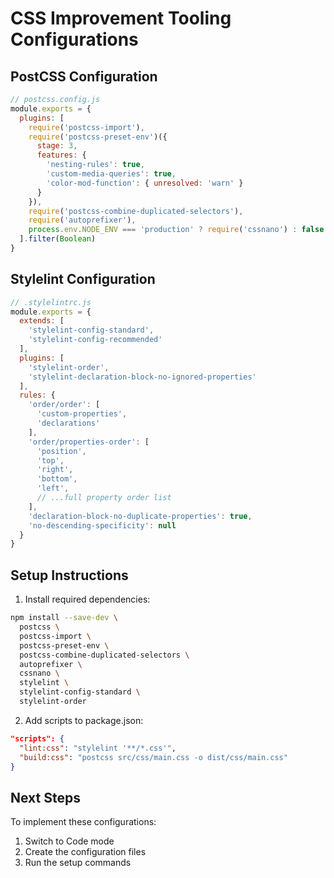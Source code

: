 # CSS Improvement Tooling Configurations

## PostCSS Configuration

```javascript
// postcss.config.js
module.exports = {
  plugins: [
    require('postcss-import'),
    require('postcss-preset-env')({
      stage: 3,
      features: {
        'nesting-rules': true,
        'custom-media-queries': true,
        'color-mod-function': { unresolved: 'warn' }
      }
    }),
    require('postcss-combine-duplicated-selectors'),
    require('autoprefixer'),
    process.env.NODE_ENV === 'production' ? require('cssnano') : false
  ].filter(Boolean)
}
```

## Stylelint Configuration

```javascript
// .stylelintrc.js
module.exports = {
  extends: [
    'stylelint-config-standard',
    'stylelint-config-recommended'
  ],
  plugins: [
    'stylelint-order',
    'stylelint-declaration-block-no-ignored-properties'
  ],
  rules: {
    'order/order': [
      'custom-properties',
      'declarations'
    ],
    'order/properties-order': [
      'position',
      'top',
      'right',
      'bottom',
      'left',
      // ...full property order list
    ],
    'declaration-block-no-duplicate-properties': true,
    'no-descending-specificity': null
  }
}
```

## Setup Instructions

1. Install required dependencies:
```bash
npm install --save-dev \
  postcss \
  postcss-import \
  postcss-preset-env \
  postcss-combine-duplicated-selectors \
  autoprefixer \
  cssnano \
  stylelint \
  stylelint-config-standard \
  stylelint-order
```

2. Add scripts to package.json:
```json
"scripts": {
  "lint:css": "stylelint '**/*.css'",
  "build:css": "postcss src/css/main.css -o dist/css/main.css"
}
```

## Next Steps

To implement these configurations:
1. Switch to Code mode
2. Create the configuration files
3. Run the setup commands